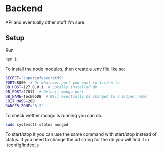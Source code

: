 # Backend

API and eventually other stuff I'm sure.

## Setup

Run

```bash
npm i 
```

To install the node modules, then create a .env file like so:

```bash
SECRET='supersafesecret99'
PORT=8000  # Or whatever port you want to listen to
DB_HOST=127.0.0.1  # Locally installed db
DB_PORT=27017  # Default mongo port
DB_NAME=TecWebDB  # Will eventually be changed to a proper name
CRIT_MASS=200
DANGER_ZONE="0.2"
```

To check wether mongo is running you can do:

```bash
sudo systemctl status mongod
```

To start/stop it you can use the same command with start/stop instead of status.
If you need to change the url string for the db you will find it in ./config/index.js
